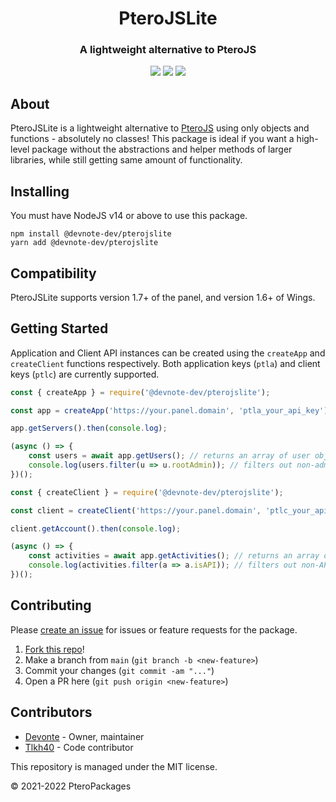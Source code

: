 <h1 align="center">PteroJSLite</h1>
<h3 align="center"><strong>A lightweight alternative to PteroJS</strong></h3>
<p align="center"><a href="https://discord.com/invite/dwcfTjgn7S" type="_blank"><img src="https://img.shields.io/badge/discord-join-5865f2?style=for-the-badge&logo=discord&logoColor=white"></a> <img src="https://img.shields.io/badge/version-1.0.0-3572A5?style=for-the-badge"> <img src="https://img.shields.io/github/issues/PteroPackages/PteroJSLite.svg?style=for-the-badge"> <!--<a href="https://pteropackages.github.io/PteroJS/" type="_blank"><img src="https://img.shields.io/badge/docs-typedoc-e67e22?style=for-the-badge"></a>--></p>

## About

PteroJSLite is a lightweight alternative to [PteroJS](https://github.com/PteroPackages/PteroJS) using only objects and functions - absolutely no classes! This package is ideal if you want a high-level package without the abstractions and helper methods of larger libraries, while still getting same amount of functionality.

## Installing

You must have NodeJS v14 or above to use this package.

```
npm install @devnote-dev/pterojslite
yarn add @devnote-dev/pterojslite
```

## Compatibility

PteroJSLite supports version 1.7+ of the panel, and version 1.6+ of Wings.

## Getting Started

Application and Client API instances can be created using the `createApp` and `createClient` functions respectively. Both application keys (`ptla`) and client keys (`ptlc`) are currently supported.

```js
const { createApp } = require('@devnote-dev/pterojslite');

const app = createApp('https://your.panel.domain', 'ptla_your_api_key');

app.getServers().then(console.log);

(async () => {
    const users = await app.getUsers(); // returns an array of user objects
    console.log(users.filter(u => u.rootAdmin)); // filters out non-admin users
})();
```

```js
const { createClient } = require('@devnote-dev/pterojslite');

const client = createClient('https://your.panel.domain', 'ptlc_your_api_key');

client.getAccount().then(console.log);

(async () => {
    const activities = await app.getActivities(); // returns an array of activity logs
    console.log(activities.filter(a => a.isAPI)); // filters out non-API activities
})();
```

## Contributing

Please [create an issue](https://github.com/PteroPackages/PteroJSLite/issues) for issues or feature requests for the package.

1. [Fork this repo](https://github.com/PteroPackages/PteroJSLite/fork)!
2. Make a branch from `main` (`git branch -b <new-feature>`)
3. Commit your changes (`git commit -am "..."`)
4. Open a PR here (`git push origin <new-feature>`)

## Contributors

- [Devonte](https://github.com/devnote-dev) - Owner, maintainer
- [Tlkh40](https://github.com/tlkh40) - Code contributor

This repository is managed under the MIT license.

© 2021-2022 PteroPackages
